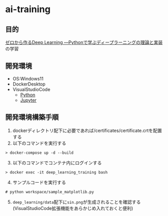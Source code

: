 # ai-training

## 目的
[ゼロから作るDeep Learning ―Pythonで学ぶディープラーニングの理論と実装](https://www.oreilly.co.jp/books/9784873117584/)の学習

## 開発環境
- OS:Windows11
- DockerDesktop
- VisualStudioCode
    - [Python](https://marketplace.visualstudio.com/items?itemName=ms-python.python)
    - [Jupyter](https://marketplace.visualstudio.com/items?itemName=ms-toolsai.jupyter)

## 開発環境構築手順
1. dockerディレクトリ配下に必要であれば/certificates/certificate.crtを配置する
2. 以下のコマンドを実行する
```
> docker-compose up -d --build
```

3. 以下のコマンドでコンテナ内にログインする
```
> docker exec -it deep_learning_training bash
```

4. サンプルコードを実行する
```
# python workspace/sample_matplotlib.py
```

5. `deep_learning/data`配下に`sin.png`が生成されることを確認する(VisualStudioCode拡張機能をあらかじめ入れておくと便利)